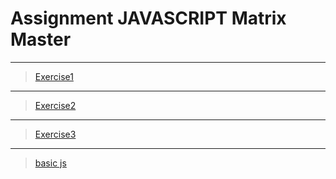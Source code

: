 # Assignment JAVASCRIPT Matrix Master

---

> [Exercise1](../JavaScript-Assignment-MatrixMaster/exercise-1/exercise-1.js)
---

> [Exercise2](../JavaScript-Assignment-MatrixMaster/exercise-2/exercise-2.js)
---

> [Exercise3](../JavaScript-Assignment-MatrixMaster/exercise-3/exercise-3.js)

---
> [basic js](../JavaScript-Assignment-MatrixMaster/B-JS.md)